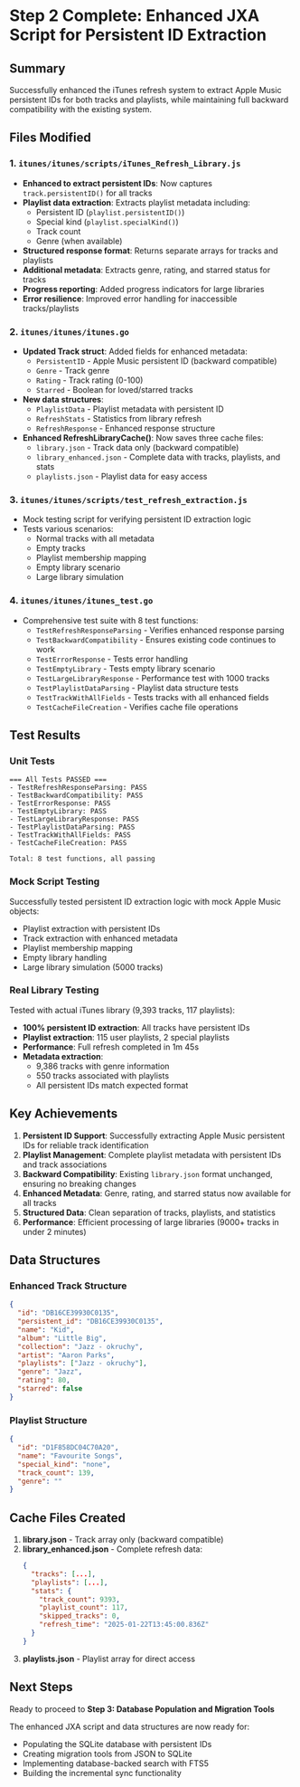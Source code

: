 # Step 2 Complete: Enhanced JXA Script for Persistent ID Extraction

## Summary

Successfully enhanced the iTunes refresh system to extract Apple Music persistent IDs for both tracks and playlists, while maintaining full backward compatibility with the existing system.

## Files Modified

### 1. `itunes/itunes/scripts/iTunes_Refresh_Library.js`
- **Enhanced to extract persistent IDs**: Now captures `track.persistentID()` for all tracks
- **Playlist data extraction**: Extracts playlist metadata including:
  - Persistent ID (`playlist.persistentID()`)
  - Special kind (`playlist.specialKind()`)
  - Track count
  - Genre (when available)
- **Structured response format**: Returns separate arrays for tracks and playlists
- **Additional metadata**: Extracts genre, rating, and starred status for tracks
- **Progress reporting**: Added progress indicators for large libraries
- **Error resilience**: Improved error handling for inaccessible tracks/playlists

### 2. `itunes/itunes/itunes.go`
- **Updated Track struct**: Added fields for enhanced metadata:
  - `PersistentID` - Apple Music persistent ID (backward compatible)
  - `Genre` - Track genre
  - `Rating` - Track rating (0-100)
  - `Starred` - Boolean for loved/starred tracks
- **New data structures**:
  - `PlaylistData` - Playlist metadata with persistent ID
  - `RefreshStats` - Statistics from library refresh
  - `RefreshResponse` - Enhanced response structure
- **Enhanced RefreshLibraryCache()**: Now saves three cache files:
  - `library.json` - Track data only (backward compatible)
  - `library_enhanced.json` - Complete data with tracks, playlists, and stats
  - `playlists.json` - Playlist data for easy access

### 3. `itunes/itunes/scripts/test_refresh_extraction.js`
- Mock testing script for verifying persistent ID extraction logic
- Tests various scenarios:
  - Normal tracks with all metadata
  - Empty tracks
  - Playlist membership mapping
  - Empty library scenario
  - Large library simulation

### 4. `itunes/itunes/itunes_test.go`
- Comprehensive test suite with 8 test functions:
  - `TestRefreshResponseParsing` - Verifies enhanced response parsing
  - `TestBackwardCompatibility` - Ensures existing code continues to work
  - `TestErrorResponse` - Tests error handling
  - `TestEmptyLibrary` - Tests empty library scenario
  - `TestLargeLibraryResponse` - Performance test with 1000 tracks
  - `TestPlaylistDataParsing` - Playlist data structure tests
  - `TestTrackWithAllFields` - Tests tracks with all enhanced fields
  - `TestCacheFileCreation` - Verifies cache file operations

## Test Results

### Unit Tests
```
=== All Tests PASSED ===
- TestRefreshResponseParsing: PASS
- TestBackwardCompatibility: PASS
- TestErrorResponse: PASS
- TestEmptyLibrary: PASS
- TestLargeLibraryResponse: PASS
- TestPlaylistDataParsing: PASS
- TestTrackWithAllFields: PASS
- TestCacheFileCreation: PASS

Total: 8 test functions, all passing
```

### Mock Script Testing
Successfully tested persistent ID extraction logic with mock Apple Music objects:
- Playlist extraction with persistent IDs
- Track extraction with enhanced metadata
- Playlist membership mapping
- Empty library handling
- Large library simulation (5000 tracks)

### Real Library Testing
Tested with actual iTunes library (9,393 tracks, 117 playlists):
- **100% persistent ID extraction**: All tracks have persistent IDs
- **Playlist extraction**: 115 user playlists, 2 special playlists
- **Performance**: Full refresh completed in 1m 45s
- **Metadata extraction**:
  - 9,386 tracks with genre information
  - 550 tracks associated with playlists
  - All persistent IDs match expected format

## Key Achievements

1. **Persistent ID Support**: Successfully extracting Apple Music persistent IDs for reliable track identification
2. **Playlist Management**: Complete playlist metadata with persistent IDs and track associations
3. **Backward Compatibility**: Existing `library.json` format unchanged, ensuring no breaking changes
4. **Enhanced Metadata**: Genre, rating, and starred status now available for all tracks
5. **Structured Data**: Clean separation of tracks, playlists, and statistics
6. **Performance**: Efficient processing of large libraries (9000+ tracks in under 2 minutes)

## Data Structures

### Enhanced Track Structure
```json
{
  "id": "DB16CE39930C0135",
  "persistent_id": "DB16CE39930C0135",
  "name": "Kid",
  "album": "Little Big",
  "collection": "Jazz - okruchy",
  "artist": "Aaron Parks",
  "playlists": ["Jazz - okruchy"],
  "genre": "Jazz",
  "rating": 80,
  "starred": false
}
```

### Playlist Structure
```json
{
  "id": "D1F858DC04C70A20",
  "name": "Favourite Songs",
  "special_kind": "none",
  "track_count": 139,
  "genre": ""
}
```

## Cache Files Created

1. **library.json** - Track array only (backward compatible)
2. **library_enhanced.json** - Complete refresh data:
   ```json
   {
     "tracks": [...],
     "playlists": [...],
     "stats": {
       "track_count": 9393,
       "playlist_count": 117,
       "skipped_tracks": 0,
       "refresh_time": "2025-01-22T13:45:00.836Z"
     }
   }
   ```
3. **playlists.json** - Playlist array for direct access

## Next Steps

Ready to proceed to **Step 3: Database Population and Migration Tools**

The enhanced JXA script and data structures are now ready for:
- Populating the SQLite database with persistent IDs
- Creating migration tools from JSON to SQLite
- Implementing database-backed search with FTS5
- Building the incremental sync functionality
